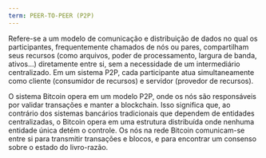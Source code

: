 ```yaml
---
term: PEER-TO-PEER (P2P)
---
```


Refere-se a um modelo de comunicação e distribuição de dados no qual os participantes, frequentemente chamados de nós ou pares, compartilham seus recursos (como arquivos, poder de processamento, largura de banda, ativos...) diretamente entre si, sem a necessidade de um intermediário centralizado. Em um sistema P2P, cada participante atua simultaneamente como cliente (consumidor de recursos) e servidor (provedor de recursos).

O sistema Bitcoin opera em um modelo P2P, onde os nós são responsáveis por validar transações e manter a blockchain. Isso significa que, ao contrário dos sistemas bancários tradicionais que dependem de entidades centralizadas, o Bitcoin opera em uma estrutura distribuída onde nenhuma entidade única detém o controle. Os nós na rede Bitcoin comunicam-se entre si para transmitir transações e blocos, e para encontrar um consenso sobre o estado do livro-razão.
